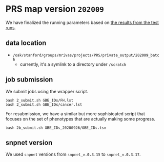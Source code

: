 # PRS map version `202009`

We have finalized the running parameters based on [the results from the test runs](/notebook/20200908_PRS_map_test).

## data location

- `/oak/stanford/groups/mrivas/projects/PRS/private_output/202009_batch`
  - currently, it's a symlink to a directory under `/scratch`

## job submission

We submit jobs using the wrapper script.

```{bash}
bash 2_submit.sh GBE_IDs/FH.lst
bash 2_submit.sh GBE_IDs/cancer.lst
```

For resubmission, we have a similar but more sophisicated script that focuses on the set of phenotypes that are actually making some progress.

```{bash}
bash 2b_submit.sh GBE_IDs_20200926/GBE_IDs.tsv
```


## snpnet version

We used `snpnet` versions from `snpnet_v.0.3.15` to `snpnet_v.0.3.17`.

